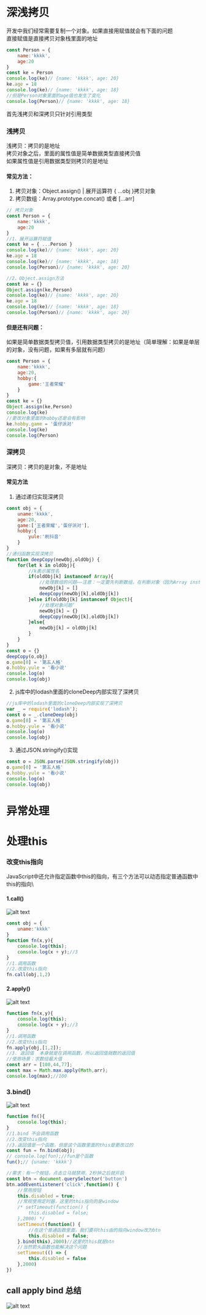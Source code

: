 # 深浅拷贝
开发中我们经常需要复制一个对象。如果直接用赋值就会有下面的问题\
直接赋值是直接拷贝对象栈里面的地址
```js
const Person = {
    name:'kkkk',
    age:20
}
const ke = Person
console.log(ke)// {name: 'kkkk', age: 20}
ke.age = 18
console.log(ke)// {name: 'kkkk', age: 18}
//但是Person对象里面的age值也发生了变化
console.log(Person)// {name: 'kkkk', age: 18}
```

首先浅拷贝和深拷贝只针对引用类型
### 浅拷贝
浅拷贝：拷贝的是地址\
拷贝对象之后，里面的属性值是简单数据类型直接拷贝值\
如果属性值是引用数据类型则拷贝的是地址
#### 常见方法：
1. 拷贝对象：Object.assign() | 展开运算符 { ...obj }拷贝对象
2. 拷贝数组：Array.prototype.concat() 或者 [...arr]
```js
// 拷贝对象
const Person = {
    name:'kkkk',
    age:20
}
//1、展开运算符赋值
const ke = { ...Person }
console.log(ke)// {name: 'kkkk', age: 20}
ke.age = 18
console.log(ke)// {name: 'kkkk', age: 18}
console.log(Person)// {name: 'kkkk', age: 20}

//2、Object.assign方法
const ke = {}
Object.assign(ke,Person)
console.log(ke)// {name: 'kkkk', age: 20}
ke.age = 18
console.log(ke)// {name: 'kkkk', age: 18}
console.log(Person)// {name: 'kkkk', age: 20}
```
#### 但是还有问题：
如果是简单数据类型拷贝值，引用数据类型拷贝的是地址（简单理解：如果是单层的对象，没有问题，如果有多层就有问题）
```js
const Person = {
    name:'kkkk',
    age:20,
    hobby:{
        game:'王者荣耀'
    }
}
const ke = {}
Object.assign(ke,Person)
console.log(ke)
//更改对象里面的hobby还是会有影响
ke.hobby.game = '蛋仔派对'
console.log(ke)
console.log(Person)
```
### 深拷贝
深拷贝：拷贝的是对象，不是地址
#### 常见方法
1. 通过递归实现深拷贝
```js
const obj = {
    uname:'kkkk',
    age:20,
    game:['王者荣耀','蛋仔派对'],
    hobby:{
        yule:'刷抖音'
    }
}
//递归函数实现深拷贝
function deepCopy(newObj,oldObj) {
    for(let k in oldObj){
        //k表示属性名
        if(oldObj[k] instanceof Array){
            //处理数组的问题——注意：一定要先判断数组，在判断对象（因为Array instanceof Object）
            newObj[k] = []
            deepCopy(newObj[k],oldObj[k])
        }else if(oldObj[k] instanceof Object){
            //处理对象问题‘
            newObj[k] = {}
            deepCopy(newObj[k],oldObj[k])
        }else{
            newObj[k] = oldObj[k]
        }
    }
}
const o = {}
deepCopy(o,obj)
o.game[0] = '第五人格'
o.hobby.yule = '看小说'
console.log(o)
console.log(obj)
```
2. js库中的lodash里面的cloneDeep内部实现了深拷贝
```js
//js库中的lodash里面的cloneDeep内部实现了深拷贝
var _ = require('lodash');
const o = _.cloneDeep(obj)
o.game[0] = '第五人格'
o.hobby.yule = '看小说'
console.log(o)
console.log(obj)
```
3. 通过JSON.stringify()实现
```js
const o = JSON.parse(JSON.stringify(obj))
o.game[0] = '第五人格'
o.hobby.yule = '看小说'
console.log(o)
console.log(obj)
```

# 异常处理

# 处理this
### 改变this指向
JavaScript中还允许指定函数中this的指向，有三个方法可以动态指定普通函数中this的指向\
#### 1.call()
![alt text](./assets/image-13.png)
```js
const obj = {
    uname:'kkkk'
}
function fn(x,y){
    console.log(this);
    console.log(x + y);//3
}
//1.调用函数
//2.改变this指向
fn.call(obj,1,2)
```
#### 2.apply()
![alt text](./assets/image-14.png)
```js
function fn(x,y){
    console.log(this);
    console.log(x + y);//3
}
//1.调用函数
//2.改变this指向
fn.apply(obj,[1,2]);
//3. 返回值  本身就是在调用函数，所以返回值就数的返回值
//使用场景：求数组最大值
const arr = [100,44,77];
const max = Math.max.apply(Math,arr);
console.log(max);//100
```
### 3.bind()
![alt text](./assets/image-15.png)
```js
function fn(){
    console.log(this);
}
//1.bind 不会调用函数
//2.改变this指向
//3.返回值是一个函数，但是这个函数里面的this是更改过的
const fun = fn.bind(obj);
// console.log(fun);//fun是个函数
fun();// {uname: 'kkkk'}

//需求：有一个按钮，点击立马就禁用，2秒钟之后就开启
const btn = document.querySelector('button')
btn.addEventListener('click',function() {
    //禁用按钮
    this.disabled = true;
    //常规使用定时器，这里的this指向的是window
    /* setTimeout(function() {
        this.disabled = false;
    },2000) */
    setTimeout(function() {
        //在这个普通函数里面，我们要将this由的指向window改为btn
        this.disabled = false;
    }.bind(this),2000)//这里的this就是btn
    //当然箭头函数也能解决这个问题
    setTimeout(() => {
        this.disabled = false
    },2000)
})
```
## call apply bind 总结
![alt text](./assets/image-16.png)



